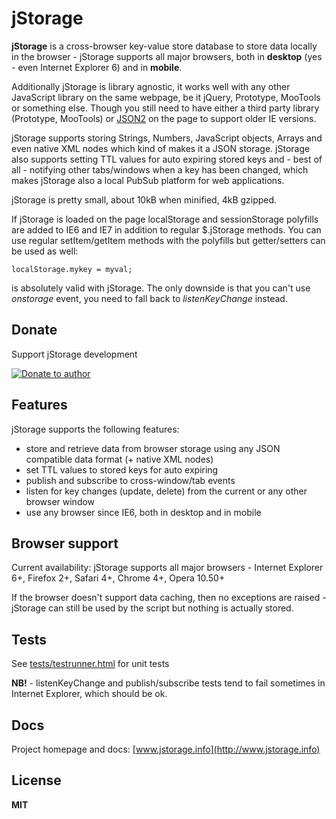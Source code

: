 # jStorage

**jStorage** is a cross-browser key-value store database to store data locally in the browser - jStorage supports all major browsers, both in **desktop** (yes - even Internet Explorer 6) and in **mobile**.

Additionally jStorage is library agnostic, it works well with any other JavaScript library on the same webpage, be it jQuery, Prototype, MooTools or something else. Though you still need to have either a third party library (Prototype, MooTools) or [JSON2](https://github.com/douglascrockford/JSON-js/blob/master/json2.js) on the page to support older IE versions.

jStorage supports storing Strings, Numbers, JavaScript objects, Arrays and even native XML nodes which kind of makes it a JSON storage. jStorage also supports setting TTL values for auto expiring stored keys and - best of all - notifying other tabs/windows when a key has been changed, which makes jStorage also a local PubSub platform for web applications.

jStorage is pretty small, about 10kB when minified, 4kB gzipped.

If jStorage is loaded on the page localStorage and sessionStorage polyfills are added to IE6 and IE7 in addition to regular $.jStorage methods. 
You can use regular setItem/getItem
methods with the polyfills but getter/setters can be used as well:

    localStorage.mykey = myval;

is absolutely valid with jStorage. The only downside is that you can't use *onstorage* event, you need to fall back to *listenKeyChange* instead.

## Donate

Support jStorage development

[![Donate to author](https://www.paypalobjects.com/en_US/i/btn/btn_donate_SM.gif)](https://www.paypal.com/cgi-bin/webscr?cmd=_s-xclick&hosted_button_id=DB26KWR2BQX5W)

## Features

jStorage supports the following features:

  * store and retrieve data from browser storage using any JSON compatible data format (+ native XML nodes)
  * set TTL values to stored keys for auto expiring
  * publish and subscribe to cross-window/tab events
  * listen for key changes (update, delete) from the current or any other browser window
  * use any browser since IE6, both in desktop and in mobile

## Browser support

Current availability: jStorage supports all major browsers - Internet Explorer 6+, Firefox 2+, 
Safari 4+, Chrome 4+, Opera 10.50+

If the browser doesn't support data caching, then no exceptions are raised - jStorage can still 
be used by the script but nothing is actually stored.

## Tests

See [tests/testrunner.html](http://tahvel.info/jStorage/tests/testrunner.html) for unit tests

**NB!** - listenKeyChange and publish/subscribe tests tend to fail sometimes in Internet Explorer, which should be ok.

## Docs

Project homepage and docs: [www.jstorage.info](http://www.jstorage.info)

## License

**MIT**